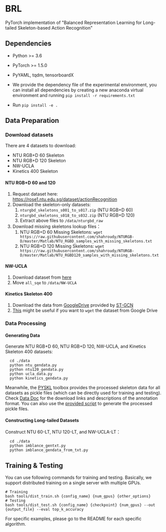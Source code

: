 # BRL
PyTorch implementation of "Balanced Representation Learning for Long-tailed Skeleton-based Action Recognition"

## Dependencies

- Python >= 3.6
- PyTorch >= 1.5.0
- PyYAML, tqdm, tensorboardX

- We provide the dependency file of the experimental environment, you can install all dependencies by creating a new anaconda virtual environment and running `pip install -r requirements.txt `
- Run `pip install -e .` 

## Data Preparation

### Download datasets

There are 4 datasets to download:

- NTU RGB+D 60 Skeleton
- NTU RGB+D 120 Skeleton
- NW-UCLA
- Kinetics 400 Skeleton

#### NTU RGB+D 60 and 120

1. Request dataset here: https://rose1.ntu.edu.sg/dataset/actionRecognition
2. Download the skeleton-only datasets:
   1. `nturgbd_skeletons_s001_to_s017.zip` (NTU RGB+D 60)
   2. `nturgbd_skeletons_s018_to_s032.zip` (NTU RGB+D 120)
   3. Extract above files to `/data/nturgbd_raw`
3. Download missing skeletons lookup files：
   1. NTU RGB+D 60 Missing Skeletons: `wget https://raw.githubusercontent.com/shahroudy/NTURGB-D/master/Matlab/NTU_RGBD_samples_with_missing_skeletons.txt`
   2. NTU RGB+D 120 Missing Skeletons: `wget https://raw.githubusercontent.com/shahroudy/NTURGB-D/master/Matlab/NTU_RGBD120_samples_with_missing_skeletons.txt`

#### NW-UCLA

1. Download dataset from [here](https://www.dropbox.com/s/10pcm4pksjy6mkq/all_sqe.zip?dl=0)
2. Move `all_sqe` to `/data/NW-UCLA`

#### Kinetics Skeleton 400

1. Download the data from [GoogleDrive](https://drive.google.com/drive/folders/1SPQ6FmFsjGg3f59uCWfdUWI-5HJM_YhZ) provided by [ST-GCN](https://github.com/yysijie/st-gcn/blob/master/OLD_README.md#kinetics-skeleton)
2. [This](https://silicondales.com/tutorials/g-suite/how-to-wget-files-from-google-drive/) might be useful if you want to `wget` the dataset from Google Drive

### Data Processing

#### Generating Data
Generate NTU RGB+D 60, NTU RGB+D 120, NW-UCLA, and Kinetics Skeleton 400 datasets:
```
  cd ./data
  python ntu_gendata.py
  python ntu120_gendata.py
  python ucla_data.py
  python kinetics_gendata.py
```
Meanwhile, the [PYSKL](https://github.com/kennymckormick/pyskl#data-preparation) toolbox provides the processed skeleton data for all datasets as pickle files (which can be directly used for training and testing).
Check [Data Doc](/data/README.md) for the download links and descriptions of the annotation format.
You can also use the [provided script](/data/utils/ntu_preproc.py) to generate the processed pickle files. 

#### Constructing Long-tailed Datasets
Construct NTU 60-LT, NTU 120-LT, and NW-UCLA-LT：
```
  cd ./data
  python imblance_gentxt.py
  python imblance_gendata_from_txt.py
```

## Training & Testing

You can use following commands for training and testing. Basically, we support distributed training on a single server with multiple GPUs.
```shell
# Training
bash tools/dist_train.sh {config_name} {num_gpus} {other_options}
# Testing
bash tools/dist_test.sh {config_name} {checkpoint} {num_gpus} --out {output_file} --eval top_k_accuracy
```
For specific examples, please go to the README for each specific algorithm.

